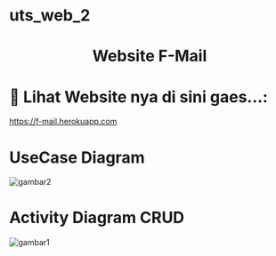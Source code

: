 # uts_web_2

<h1 align='center'>
 Website F-Mail
</h1>

# 🚀 Lihat Website nya di sini gaes...:
https://f-mail.herokuapp.com

# UseCase Diagram
![gambar2](https://user-images.githubusercontent.com/72137450/165884242-c1d8155a-a850-4a22-952e-9559915ef94b.jpg)

# Activity Diagram CRUD
![gambar1](https://user-images.githubusercontent.com/72137450/165884296-ca5554f3-d702-48de-905a-1b5206318e61.jpg)

